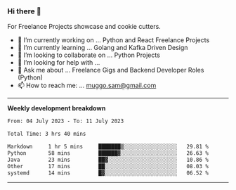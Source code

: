 ### Hi there 👋 



For Freelance Projects showcase and cookie cutters.

- 🔭 I’m currently working on ... Python and React Freelance Projects
- 🌱 I’m currently learning ... Golang and Kafka Driven Design
- 👯 I’m looking to collaborate on ... Python Projects
- 🤔 I’m looking for help with ...
- 💬 Ask me about ... Freelance Gigs and Backend Developer Roles (Python)
- 📫 How to reach me: ... muggo.sam@gmail.com
---------
**Weekly development breakdown**
<!--START_SECTION:waka-->

```txt
From: 04 July 2023 - To: 11 July 2023

Total Time: 3 hrs 40 mins

Markdown     1 hr 5 mins     ███████▒░░░░░░░░░░░░░░░░░   29.81 %
Python       58 mins         ██████▓░░░░░░░░░░░░░░░░░░   26.63 %
Java         23 mins         ██▓░░░░░░░░░░░░░░░░░░░░░░   10.86 %
Other        17 mins         ██░░░░░░░░░░░░░░░░░░░░░░░   08.03 %
systemd      14 mins         █▓░░░░░░░░░░░░░░░░░░░░░░░   06.52 %
```

<!--END_SECTION:waka-->

----------


